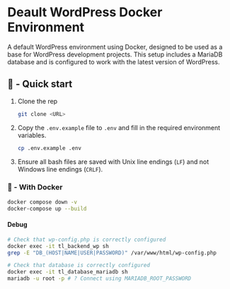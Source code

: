 # Deault WordPress Docker Environment

A default WordPress environment using Docker, designed to be used as a base for WordPress development projects. This setup includes a MariaDB database and is configured to work with the latest version of WordPress.

## 🚀 - Quick start

1. Clone the rep
   ```bash
   git clone <URL>
   ```

2. Copy the `.env.example` file to `.env` and fill in the required environment variables.
    ```bash
    cp .env.example .env
    ```

3. Ensure all bash files are saved with Unix line endings (`LF`) and not Windows line endings (`CRLF`).

### 🐋 - With Docker

```bash
docker compose down -v
docker-compose up --build
```

#### Debug

```bash
# Check that wp-config.php is correctly configured
docker exec -it tl_backend_wp sh
grep -E "DB_(HOST|NAME|USER|PASSWORD)" /var/www/html/wp-config.php

# Check that database is correctly configured
docker exec -it tl_database_mariadb sh
mariadb -u root -p # ? Connect using MARIADB_ROOT_PASSWORD
```